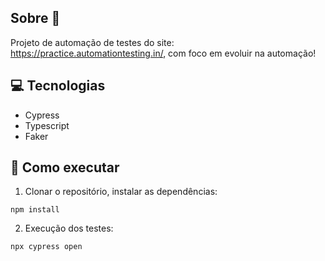 ## Sobre 🔔

Projeto de automação de testes do site: https://practice.automationtesting.in/, com foco em evoluir na automação!

## 💻 Tecnologias

- Cypress
- Typescript
- Faker

## 🤖 Como executar

1. Clonar o repositório, instalar as dependências:

```
npm install
```

2. Execução dos testes:

```
npx cypress open
```
